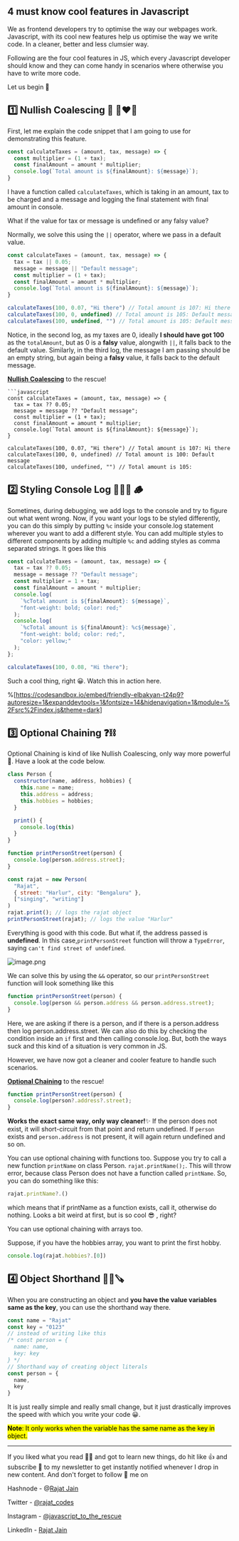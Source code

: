 ## 4 must know cool features in Javascript

We as frontend developers try to optimise the way our webpages work. Javascript, with its cool new features help us optimise the way we write code. In a cleaner, better and less clumsier way.

Following are the four cool features in JS, which every Javascript developer should know and they can come handy in scenarios where otherwise you have to write more code.

Let us begin 🚀
## 1️⃣ Nullish Coalescing 🧼 👩‍❤️‍👨
First, let me explain the code snippet that I am going to use for demonstrating this feature.
```javascript
const calculateTaxes = (amount, tax, message) => {
  const multiplier = (1 + tax);
  const finalAmount = amount * multiplier;
  console.log(`Total amount is ${finalAmount}: ${message}`);
}
```
I have a function called `calculateTaxes`, which is taking in an amount, tax to be charged and a message and logging the final statement with final amount in console.

What if the value for tax or message is undefined or any falsy value?

Normally, we solve this using the `||` operator, where we pass in a default value.

```javascript
const calculateTaxes = (amount, tax, message) => {
  tax = tax || 0.05;
  message = message || "Default message";
  const multiplier = (1 + tax);
  const finalAmount = amount * multiplier;
  console.log(`Total amount is ${finalAmount}: ${message}`);
}

calculateTaxes(100, 0.07, "Hi there") // Total amount is 107: Hi there
calculateTaxes(100, 0, undefined) // Total amount is 105: Default message
calculateTaxes(100, undefined, "") // Total amount is 105: Default message
```
Notice, in the second log, as my taxes are 0, ideally **I should have got 100** as the `totalAmount`, but as 0 is a **falsy** value, alongwith `||`, it falls back to the default value. Similarly, in the third log, the message I am passing should be an empty string, but again being a **falsy** value, it falls back to the default message.

 [**Nullish Coalescing**](https://javascript.info/nullish-coalescing-operator)  to the rescue!
```
```javascript
const calculateTaxes = (amount, tax, message) => {
  tax = tax ?? 0.05;
  message = message ?? "Default message";
  const multiplier = (1 + tax);
  const finalAmount = amount * multiplier;
  console.log(`Total amount is ${finalAmount}: ${message}`);
}

calculateTaxes(100, 0.07, "Hi there") // Total amount is 107: Hi there
calculateTaxes(100, 0, undefined) // Total amount is 100: Default message
calculateTaxes(100, undefined, "") // Total amount is 105: 
```

## 2️⃣ Styling Console Log 💇🏻‍♂️ 🪵
Sometimes, during debugging, we add logs to the console and try to figure out what went wrong. Now, if you want your logs to be styled differently, you can do this simply by putting `%c` inside your console.log statement wherever you want to add a different style. You can add multiple styles to different components by adding multiple `%c` and adding styles as comma separated strings. It goes like this
```javascript
const calculateTaxes = (amount, tax, message) => {
  tax = tax ?? 0.05;
  message = message ?? "Default message";
  const multiplier = 1 + tax;
  const finalAmount = amount * multiplier;
  console.log(
    `%cTotal amount is ${finalAmount}: ${message}`,
    "font-weight: bold; color: red;"
  );
  console.log(
    `%cTotal amount is ${finalAmount}: %c${message}`,
    "font-weight: bold; color: red;",
    "color: yellow;"
  );
};

calculateTaxes(100, 0.08, "Hi there");
```
Such a cool thing, right 😀. Watch this in action here.

%[https://codesandbox.io/embed/friendly-elbakyan-t24p9?autoresize=1&expanddevtools=1&fontsize=14&hidenavigation=1&module=%2Fsrc%2Findex.js&theme=dark]

## 3️⃣ Optional Chaining ❓⛓
Optional Chaining is kind of like Nullish Coalescing, only way more powerful 🚀. Have a look at the code below.
```javascript
class Person {
  constructor(name, address, hobbies) {
    this.name = name;
    this.address = address;
    this.hobbies = hobbies;
  }

  print() {
    console.log(this)
  }
}

function printPersonStreet(person) {
  console.log(person.address.street);
}

const rajat = new Person(
  "Rajat",
  { street: "Harlur", city: "Bengaluru" },
  ["singing", "writing"]
)
rajat.print(); // logs the rajat object
printPersonStreet(rajat); // logs the value "Harlur"
```
Everything is good with this code. But what if, the address passed is **undefined**. In this case,`printPersonStreet` function will throw a `TypeError`, saying `can't find street of undefined`.

![image.png](https://cdn.hashnode.com/res/hashnode/image/upload/v1630397173849/S3RBSmd40.png)

We can solve this by using the `&&` operator, so our `printPersonStreet` function will look something like this
```javascript
function printPersonStreet(person) {
  console.log(person && person.address && person.address.street);
}
```
Here, we are asking if there is a person, and if there is a person.address then log person.address.street. We can also do this by checking the condition inside an `if` first and then calling console.log. But, both the ways suck and this kind of a situation is very common in JS.

However, we have now got a cleaner and cooler feature to handle such scenarios.

 [**Optional Chaining**](https://javascript.info/optional-chaining)  to the rescue!

```javascript
function printPersonStreet(person) {
  console.log(person?.address?.street);
}
```
**Works the exact same way, only way cleaner!**✨ If the person does not exist, it will short-circuit from that point and return undefined. If `person` exists and `person.address` is not present, it will again return undefined and so on.

You can use optional chaining with functions too. Suppose you try to call a new function `printName` on class Person.
`rajat.printName();`. This will throw error, because class Person does not have a function called `printName`. So, you can do something like this:

```javascript
rajat.printName?.()
```

which means that if printName as a function exists, call it, otherwise do nothing. Looks a bit weird at first, but is so cool 😎 , right?

You can use optional chaining with arrays too.

Suppose, if you have the hobbies array, you want to print the first hobby.
```javascript
console.log(rajat.hobbies?.[0])
```

## 4️⃣ Object Shorthand 🤏🏻🪚
When you are constructing an object and **you have the value variables same as the key**, you can use the shorthand way there.
```javascript
const name = "Rajat"
const key = "0123"
// instead of writing like this
/* const person = {
  name: name,
  key: key
} */
// Shorthand way of creating object literals
const person = {
  name,
  key
}
```
It is just really simple and really small change, but it just drastically improves the speed with which you write your code 😀.

<mark>**Note**: It only works when the variable has the same name as the key in object.

<hr></hr>

If you liked what you read 🧑‍🏫 and got to learn new things, do hit like 👍 and subscribe 🔖 to my newsletter to get instantly notified whenever I drop in new content.
And don't forget to follow 🚀 me on

Hashnode - @[Rajat Jain](@rajatexplains)

Twitter - [@rajat_codes](https://twitter.com/rajat_codes)

Instagram - [@javascript_to_the_rescue](https://instagram.com/javascript_to_the_rescue)

LinkedIn - [Rajat Jain](https://www.linkedin.com/in/rajatjain-21/)






